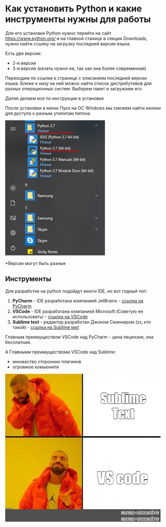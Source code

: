 # Как установить Python и какие инструменты нужны для работы

Для его установки Python нужно перейти на сайт https://www.python.org/ и на главной станице в секции Downloads, нужно найти ссылку на загрузку последней версии языка.

Есть две версии:
- 2-я версия 
- 3-я версия (качать нужно ее, так как она более современная) 

Переходим по ссылке к странице с описанием последней версии языка. Ближе к низу на ней можно найти список дистрибутивов для разных операционных систем. Выберем пакет и загружаем его.

Далее делаем все по инструкции в установке

После установки в меню Пуск на ОС Windows мы сможем найти иконки для доступа к разным утилитам питона:

![Инструкция](../images/download_instruction.png)

*Версии могут быть разные

## Инструменты

Для разработке на python подойдут многи IDE, но вот годный топ:
1) **PyCharm** - IDE разработана компанией JetBrains - [ссылка на PyCharm](https://www.jetbrains.com/ru-ru/pycharm/)
2) **VSCode** - IDE разработана компанией Microsoft (Советую ее использовать) - [ссылка на VSCode](https://code.visualstudio.com/)
3) **Sublime text** - редактор разработан Джоном Скиннером (хз, кто такой) - [ссылка на Sublime text](https://www.sublimetext.com/)

Главным преимуществом VSCode над PyCharm - цена лецензии, она бесплатная.

А Главными преимуществоми VSCode над Sublime:
- множество сторонних плагинов
- огромное комьюнити

![Mems](../images/mem-3.jpg)
